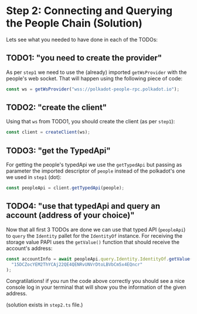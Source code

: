 # Step 2: Connecting and Querying the People Chain (Solution)

Lets see what you needed to have done in each of the TODOs:

## TODO1: "you need to create the provider"

As per `step1` we need to use the (already) imported `getWsProvider` with the people's web socket. That will happen using the following piece of code:

```js
const ws = getWsProvider("wss://polkadot-people-rpc.polkadot.io");
```

## TODO2: "create the client"

Using that `ws` from TODO1, you should create the client (as per `step1`):

```js
const client = createClient(ws);
```

## TODO3: "get the TypedApi"

For getting the people's typedApi we use the `getTypedApi` but passing as parameter the imported descriptor of `people` instead of the polkadot's one we used in `step1` (dot):

```js
const peopleApi = client.getTypedApi(people);
```

## TODO4: "use that typedApi and query an account (address of your choice)"

Now that all first 3 TODOs are done we can use that typed API (`peopleApi`) to `query` the `Identity` pallet for the `IdentityOf` instance. For receiving the storage value PAPI uses the `getValue()` function that should receive the account's address:

```js
const accountInfo = await peopleApi.query.Identity.IdentityOf.getValue(
  "15DCZocYEM2ThYCAj22QE4QENRvUNVrDtoLBVbCm5x4EQncr"
);
```

Congratilations! if you run the code above correctly you should see a nice console log in your terminal that will show you the information of the given address.

(solution exists in `step2.ts` file.)
